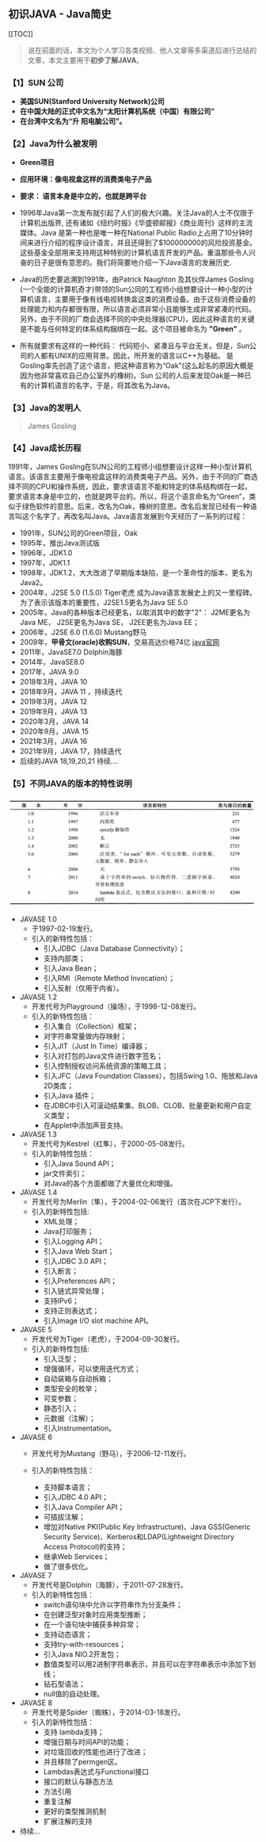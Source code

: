 ## 初识JAVA - Java简史

[[TOC]]

> 说在前面的话，本文为个人学习各类视频、他人文章等多渠道后进行总结的文章，本文主要用于<b>初步了解JAVA</b>。

### 【1】SUN 公司
- <b>美国SUN(Stanford University Network)公司</b>
- <b>在中国大陆的正式中文名为“太阳计算机系统（中国）有限公司”</b>
- <b>在台湾中文名为“升 阳电脑公司”。</b>

### 【2】Java为什么被发明

- <b>Green项目</b>
- <b>应用环境：像电视盒这样的消费类电子产品</b>
- <b>要求： 语言本身是中立的，也就是跨平台</b>

- 1996年Java第一次发布就引起了人们的极大兴趣。关注Java的人士不仅限于计算机出版界, 还有诸如《纽约时报》《华盛顿邮报》《商业周刊》这样的主流媒体。Java 是第一种也是唯一种在National Public Radio上占用了10分钟时间来进行介绍的程序设计语言，并且还得到了$100000000的风险投资基金。这些基金全部用来支持用这种特别的计算机语言开发的产品。重温那些令人兴奋的日子是很有意思的。我们将简要地介绍一下Java语言的发展历史.
- Java的历史要追溯到1991年，由Patrick Naughton 及其伙伴James Gosling (一个全能的计算机奇才)带领的Sun公同的工程师小组想要设计一种小型的计算机语言，主要用于像有线电视转换盒这类的消费设备。由于这些消费设备的处理能力和内存都很有限，所以语言必须非常小且能够生成非常紧凑的代码。另外，由于不同的厂商会选择不同的中央处理器(CPU)，因此这种语言的关键是不能与任何特定的体系结构捆绑在一起。这个项目被命名为 **"Green"** 。
- 所有就要求有这样的一种代码： 代码短小、紧凑且与平台无关。但是，Sun公司的人都有UNIX的应用背景。因此，所开发的语言以C++为基础。 是Gosling率先创造了这个语言，把这种语言称为“Oak"(这么起名的原因大概是因为他非常喜欢自己办公室外的橡树)。Sun 公司的人后来发现Oak是一种已有的计算机语言的名字，于是，将其改名为Java。

### 【3】Java的发明人
> James  Gosling

### 【4】Java成长历程

1991年，James Gosling在SUN公司的工程师小组想要设计这样一种小型计算机语言。该语言主要用于像电视盒这样的消费类电子产品。另外，由于不同的厂商选择不同的CPU和操作系统，因此，要求该语言不能和特定的体系结构绑在一起，要求语言本身是中立的，也就是跨平台的。所以，将这个语言命名为“Green”，类似于绿色软件的意思。后来，改名为Oak，橡树的意思。改名后发现已经有一种语言叫这个名字了，再改名叫Java。Java语言发展到今天经历了一系列的过程：

- 1991年，SUN公司的Green项目，Oak
- 1995年，推出Java测试版
- 1996年，JDK1.0
- 1997年，JDK1.1
- 1998年，JDK1.2，大大改进了早期版本缺陷，是一个革命性的版本，更名为Java2。
- 2004年，J2SE 5.0 (1.5.0)  Tiger老虎 成为Java语言发展史上的又一里程碑。为了表示该版本的重要性，J2SE1.5更名为Java SE 5.0
- 2005年，Java的各种版本已经更名，以取消其中的数字"2"： J2ME更名为Java ME， J2SE更名为Java SE， J2EE更名为Java EE；
- 2006年，J2SE 6.0 (1.6.0)  Mustang野马
- 2009年，**甲骨文(oracle)收购SUN**，交易高达价格74亿  [java官网](https://blogs.oracle.com/java/)
- 2011年，JavaSE7.0   Dolphin海豚
- 2014年，JavaSE8.0
- 2017年，JAVA 9.0
- 2018年3月，JAVA 10
- 2018年9月，JAVA 11 ，持续迭代
- 2019年3月，JAVA 12
- 2019年9月，JAVA 13
- 2020年3月，JAVA 14
- 2020年9月，JAVA 15
- 2021年3月，JAVA 16
- 2021年9月，JAVA 17，持续迭代
- 后续的JAVA 18,19,20,21 待续….

### 【5】不同JAVA的版本的特性说明

![image-20241026014945284](../../../.vuepress/public/images/image-20241026014945284.png)

- JAVASE 1.0 
  -  于1997-02-19发行。
  - 引入的新特性包括：
    -    引入JDBC（Java Database Connectivity）；
    -   支持内部类；
    -    引入Java Bean；
    -    引入RMI（Remote Method Invocation）；
    -    引入反射（仅用于内省）。
- JAVASE 1.2
  - 开发代号为Playground（操场），于1998-12-08发行。
  - 引入的新特性包括：
    -    引入集合（Collection）框架；
    -    对字符串常量做内存映射；
    -    引入JIT（Just In Time）编译器；
    -    引入对打包的Java文件进行数字签名；
    -    引入控制授权访问系统资源的策略工具；
    -    引入JFC（Java Foundation Classes），包括Swing 1.0、拖放和Java 2D类库；
    -    引入Java 插件；
    -    在JDBC中引入可滚动结果集、BLOB、CLOB、批量更新和用户自定义类型；
    -    在Applet中添加声音支持。
- JAVASE 1.3 
  -   开发代号为Kestrel（红隼），于2000-05-08发行。
  - 引入的新特性包括：
    -    引入Java Sound API；
    -    jar文件索引；
    -    对Java的各个方面都做了大量优化和增强。
- JAVASE 1.4 
  - 开发代号为Merlin（隼），于2004-02-06发行（首次在JCP下发行）。
  - 引入的新特性包括:
    -    XML处理；
    -    Java打印服务；
    -    引入Logging API；
    -    引入Java Web Start；
    -    引入JDBC 3.0 API；
    -    引入断言；
    -    引入Preferences API；
    -    引入链式异常处理；
    -    支持IPv6；
    -    支持正则表达式；
    -    引入Image I/O slot machine API。
- JAVASE 5
  - 开发代号为Tiger（老虎），于2004-09-30发行。
  - 引入的新特性包括:
    -    引入泛型；
    -    增强循环，可以使用迭代方式；
    -    自动装箱与自动拆箱；
    -    类型安全的枚举；
    -    可变参数；
    -    静态引入；
    -    元数据（注解）；
    -    引入Instrumentation。
- JAVASE 6
  - 开发代号为Mustang（野马），于2006-12-11发行。

  - 引入的新特性包括：
    -    支持脚本语言；
    -    引入JDBC 4.0 API；
    -    引入Java Compiler API；
    -    可插拔注解；
    -    增加对Native PKI(Public Key Infrastructure)、Java GSS(Generic Security Service)、Kerberos和LDAP(Lightweight Directory Access   Protocol)的支持；
    -    继承Web Services；
    -    做了很多优化。
- JAVASE 7
  - 开发代号是Dolphin（海豚），于2011-07-28发行。
  - 引入的新特性包括：
    -    switch语句块中允许以字符串作为分支条件；
    -    在创建泛型对象时应用类型推断；
    -    在一个语句块中捕获多种异常；
    -    支持动态语言；
    -    支持try-with-resources；
    -    引入Java NIO.2开发包；
    -    数值类型可以用2进制字符串表示，并且可以在字符串表示中添加下划线；
    -    钻石型语法；
    -    null值的自动处理。
- JAVASE 8
  - 开发代号是Spider（蜘蛛），于2014-03-18发行。
  - 引入的新特性包括：
    -   支持 lambda支持；
    - 增强日期与时间API的功能；
    -    对垃圾回收的性能也进行了改进；
    -    并且移除了permgen区。
    -    Lambdas表达式与Functional接口
    -    接口的默认与静态方法
    -    方法引用
    -    重复注解
    -    更好的类型推测机制
    -    扩展注解的支持
- 待续…